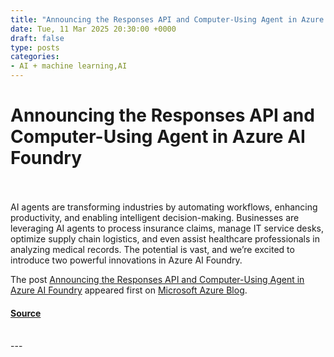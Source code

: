```yaml
---
title: "Announcing the Responses API and Computer-Using Agent in Azure AI Foundry"
date: Tue, 11 Mar 2025 20:30:00 +0000
draft: false
type: posts
categories: 
- AI + machine learning,AI
---
```

# Announcing the Responses API and Computer-Using Agent in Azure AI Foundry

<br/>

<br/>
AI agents are transforming industries by automating workflows, enhancing productivity, and enabling intelligent decision-making. Businesses are leveraging AI agents to process insurance claims, manage IT service desks, optimize supply chain logistics, and even assist healthcare professionals in analyzing medical records. The potential is vast, and we’re excited to introduce two powerful innovations in Azure AI Foundry.

The post [Announcing the Responses API and Computer-Using Agent in Azure AI Foundry](https://azure.microsoft.com/en-us/blog/announcing-the-responses-api-and-computer-using-agent-in-azure-ai-foundry/) appeared first on [Microsoft Azure Blog](https://azure.microsoft.com/en-us/blog).

#### [Source](https://azure.microsoft.com/en-us/blog/announcing-the-responses-api-and-computer-using-agent-in-azure-ai-foundry/)

<br/>
---

